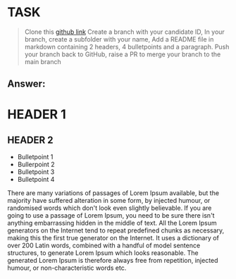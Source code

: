 # TASK
> Clone this
>[github link](https://github.com/Cecure-Intelligence-Limited/cil-internship-cohort-01.git)
> Create a branch with your candidate ID, In your  branch, create a subfolder with your name, Add a README file in markdown containing 2 headers, 4 bulletpoints and a paragraph. Push your branch back to GitHub, raise a PR to merge your branch to the main branch
## Answer:


# HEADER 1 
## HEADER 2

* Bulletpoint 1
* Bullerpoint 2
* Bulletpoint 3
* Bulletpoint 4

<p> There are many variations of passages of Lorem Ipsum available, but the majority have suffered alteration in some form, by injected humour, or randomised words which don't look even slightly believable. If you are going to use a passage of Lorem Ipsum, you need to be sure there isn't anything embarrassing hidden in the middle of text. All the Lorem Ipsum generators on the Internet tend to repeat predefined chunks as necessary, making this the first true generator on the Internet. It uses a dictionary of over 200 Latin words, combined with a handful of model sentence structures, to generate Lorem Ipsum which looks reasonable. The generated Lorem Ipsum is therefore always free from repetition, injected humour, or non-characteristic words etc. </p>

